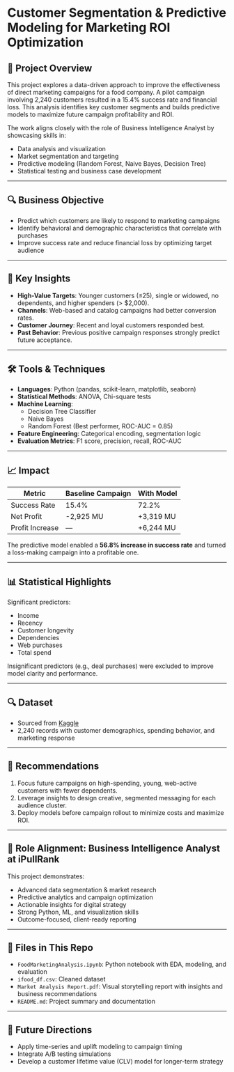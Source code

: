 # Customer Segmentation & Predictive Modeling for Marketing ROI Optimization

## 🎯 Project Overview

This project explores a data-driven approach to improve the effectiveness of direct marketing campaigns for a food company. A pilot campaign involving 2,240 customers resulted in a 15.4% success rate and financial loss. This analysis identifies key customer segments and builds predictive models to maximize future campaign profitability and ROI.

The work aligns closely with the role of Business Intelligence Analyst by showcasing skills in:
- Data analysis and visualization
- Market segmentation and targeting
- Predictive modeling (Random Forest, Naive Bayes, Decision Tree)
- Statistical testing and business case development

---

## 🔍 Business Objective

- Predict which customers are likely to respond to marketing campaigns
- Identify behavioral and demographic characteristics that correlate with purchases
- Improve success rate and reduce financial loss by optimizing target audience

---

## 🧠 Key Insights

- **High-Value Targets**: Younger customers (≤25), single or widowed, no dependents, and higher spenders (> $2,000).
- **Channels**: Web-based and catalog campaigns had better conversion rates.
- **Customer Journey**: Recent and loyal customers responded best.
- **Past Behavior**: Previous positive campaign responses strongly predict future acceptance.

---

## 🛠 Tools & Techniques

- **Languages**: Python (pandas, scikit-learn, matplotlib, seaborn)
- **Statistical Methods**: ANOVA, Chi-square tests
- **Machine Learning**:
  - Decision Tree Classifier
  - Naive Bayes
  - Random Forest (Best performer, ROC-AUC = 0.85)
- **Feature Engineering**: Categorical encoding, segmentation logic
- **Evaluation Metrics**: F1 score, precision, recall, ROC-AUC

---

## 📈 Impact

| Metric                      | Baseline Campaign | With Model |
|----------------------------|-------------------|------------|
| Success Rate               | 15.4%             | 72.2%      |
| Net Profit                 | -2,925 MU         | +3,319 MU  |
| Profit Increase            | —                 | +6,244 MU  |

The predictive model enabled a **56.8% increase in success rate** and turned a loss-making campaign into a profitable one.

---

## 📊 Statistical Highlights

Significant predictors:
- Income
- Recency
- Customer longevity
- Dependencies
- Web purchases
- Total spend

Insignificant predictors (e.g., deal purchases) were excluded to improve model clarity and performance.

---

## 🔍 Dataset

- Sourced from [Kaggle](https://www.kaggle.com/datasets/jackdaoud/marketing-data)
- 2,240 records with customer demographics, spending behavior, and marketing response

---

## 📌 Recommendations

1. Focus future campaigns on high-spending, young, web-active customers with fewer dependents.
2. Leverage insights to design creative, segmented messaging for each audience cluster.
3. Deploy models before campaign rollout to minimize costs and maximize ROI.

---

## 💼 Role Alignment: Business Intelligence Analyst at iPullRank

This project demonstrates:
- Advanced data segmentation & market research
- Predictive analytics and campaign optimization
- Actionable insights for digital strategy
- Strong Python, ML, and visualization skills
- Outcome-focused, client-ready reporting

---

## 📎 Files in This Repo

- `FoodMarketingAnalysis.ipynb`: Python notebook with EDA, modeling, and evaluation
- `ifood_df.csv`: Cleaned dataset
- `Market Analysis Report.pdf`: Visual storytelling report with insights and business recommendations
- `README.md`: Project summary and documentation

---

## 🔄 Future Directions

- Apply time-series and uplift modeling to campaign timing
- Integrate A/B testing simulations
- Develop a customer lifetime value (CLV) model for longer-term strategy
 
